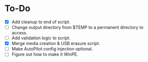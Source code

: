 # To-Do

- [x] Add cleanup to end of script.
- [ ] Change output directory from $TEMP to a permanent directory to access.
- [ ] Add validation logic to script.
- [x] Merge media creation & USB erasure script.
- [ ] Make AutoPilot config injection optional.
- [ ] Figure out how to make it WinPE.